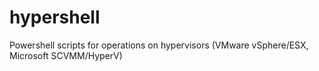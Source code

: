 # hypershell
Powershell scripts for operations on hypervisors (VMware vSphere/ESX, Microsoft SCVMM/HyperV)
